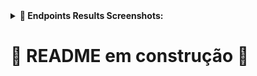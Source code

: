 

<details>
 <summary><strong>📸 Endpoints Results Screenshots:</strong></summary><br />

GET /products </br>
<img src="assets/get-products.png" alt="GET /products" width="700"/>

POST /products </br>
<img src="assets/post-products.png" alt="POST /products" width="700"/>

DELETE /products/:id </br>
<img src="assets/delet-products-id.png" alt="DELETE /products/:id" width="700"/>

GET /sales </br>
<img src="assets/get-sales.png" alt="GET /sales" width="700"/>

POST /sales  </br>
<img src="assets/post-sales.png" alt="POST /sales" width="700"/>

GET /sales/:id </br>
<img src="assets/get-sales-id.png" alt="GET /sales/:id" width="700"/>

 </details>

# 🚧 README em construção 🚧

<!--

-->


